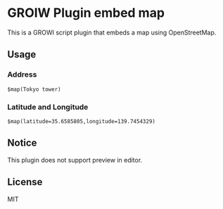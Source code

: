 # GROIW Plugin embed map

This is a GROWI script plugin that embeds a map using OpenStreetMap.

## Usage

### Address

```
$map(Tokyo tower)
```

### Latitude and Longitude

```
$map(latitude=35.6585805,longitude=139.7454329)
```

## Notice

This plugin does not support preview in editor.

## License

MIT

